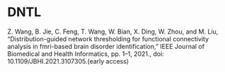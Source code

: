 # DNTL
Z. Wang, B. Jie, C. Feng, T. Wang, W. Bian, X. Ding, W. Zhou, and M. Liu, “Distribution-guided network thresholding for functional connectivity analysis in fmri-based brain disorder identification,” IEEE Journal of Biomedical and Health Informatics, pp. 1–1, 2021., doi: 10.1109/JBHI.2021.3107305.(early access)
